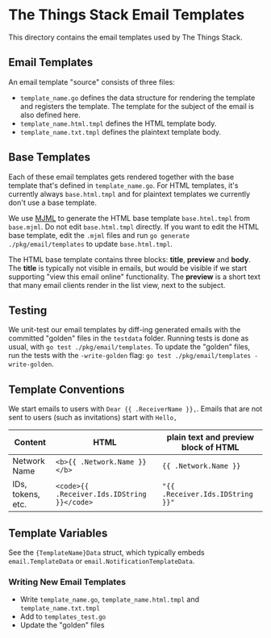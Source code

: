 # The Things Stack Email Templates

This directory contains the email templates used by The Things Stack.

## Email Templates

An email template "source" consists of three files:

- `template_name.go` defines the data structure for rendering the template and registers the template. The template for the subject of the email is also defined here.
- `template_name.html.tmpl` defines the HTML template body.
- `template_name.txt.tmpl` defines the plaintext template body.

## Base Templates

Each of these email templates gets rendered together with the base template that's defined in `template_name.go`. For HTML templates, it's currently always `base.html.tmpl` and for plaintext templates we currently don't use a base template.

We use [MJML](https://mjml.io/) to generate the HTML base template `base.html.tmpl` from `base.mjml`. Do not edit `base.html.tmpl` directly. If you want to edit the HTML base template, edit the `.mjml` files and run `go generate ./pkg/email/templates` to update `base.html.tmpl`.

The HTML base template contains three blocks: **title**, **preview** and **body**. The **title** is typically not visible in emails, but would be visible if we start supporting "view this email online" functionality. The **preview** is a short text that many email clients render in the list view, next to the subject.

## Testing

We unit-test our email templates by diff-ing generated emails with the committed "golden" files in the `testdata` folder. Running tests is done as usual, with `go test ./pkg/email/templates`. To update the "golden" files, run the tests with the `-write-golden` flag: `go test ./pkg/email/templates -write-golden`.

## Template Conventions

We start emails to users with `Dear {{ .ReceiverName }},`. Emails that are not sent to users (such as invitations) start with `Hello,`

| **Content**       | **HTML**                                    | **plain text** and **preview** block of **HTML** |
| ----------------- | ------------------------------------------- | ------------------------------------------------ |
| Network Name      | `<b>{{ .Network.Name }}</b>`                | `{{ .Network.Name }}`                            |
| IDs, tokens, etc. | `<code>{{ .Receiver.Ids.IDString }}</code>` | `"{{ .Receiver.Ids.IDString }}"`                 |

## Template Variables

See the `{TemplateName}Data` struct, which typically embeds `email.TemplateData` or `email.NotificationTemplateData`.

### Writing New Email Templates

- Write `template_name.go`, `template_name.html.tmpl` and `template_name.txt.tmpl`
- Add to `templates_test.go`
- Update the "golden" files
